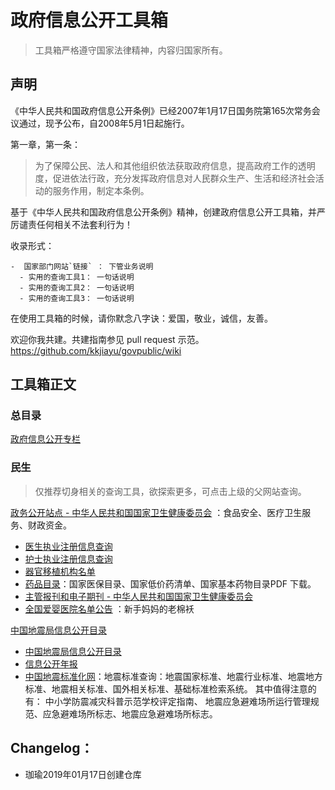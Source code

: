 # 政府信息公开工具箱

> 工具箱严格遵守国家法律精神，内容归国家所有。

## 声明
《中华人民共和国政府信息公开条例》已经2007年1月17日国务院第165次常务会议通过，现予公布，自2008年5月1日起施行。

第一章，第一条：
> 为了保障公民、法人和其他组织依法获取政府信息，提高政府工作的透明度，促进依法行政，充分发挥政府信息对人民群众生产、生活和经济社会活动的服务作用，制定本条例。 

基于《中华人民共和国政府信息公开条例》精神，创建政府信息公开工具箱，并严厉谴责任何相关不法套利行为！

 收录形式：
  
  ```
  -  国家部门网站`链接` ： 下管业务说明
    - 实用的查询工具1： 一句话说明
    - 实用的查询工具2： 一句话说明
    - 实用的查询工具3： 一句话说明
  ```

在使用工具箱的时候，请你默念八字诀：爱国，敬业，诚信，友善。   

欢迎你我共建。共建指南参见 pull request 示范。https://github.com/kkjiayu/govpublic/wiki

## 工具箱正文

### 总目录
[政府信息公开专栏](http://www.gov.cn/zhengce/xxgkzl.htm) 


### 民生
> 仅推荐切身相关的查询工具，欲探索更多，可点击上级的父网站查询。

[政务公开站点 - 中华人民共和国国家卫生健康委员会](http://www.nhc.gov.cn/zwgk/index.shtml) ：食品安全、医疗卫生服务、财政资金。 
  - [医生执业注册信息查询](http://zgcx.nhfpc.gov.cn:9090/doctor) 
  - [护士执业注册信息查询](http://zgcx.nhfpc.gov.cn:9090/nurse) 
  - [器官移植机构名单](http://www.nhc.gov.cn/zhuz/yzjg/list.shtml)
  - [药品目录](http://cdsip.nhfpc.gov.cn/druglist/52.html)：国家医保目录、国家低价药清单、国家基本药物目录PDF 下载。 
  - [主管报刊和电子期刊 - 中华人民共和国国家卫生健康委员会](http://www.nhc.gov.cn/zhuz/zgbk/201612/93a6cd0ea6944c87867ce78821443ea3.shtml)  
  - [全国爱婴医院名单公告](http://www.nhc.gov.cn/zhuz/yymd/201511/e5650712dbcd449e9d2e01129a698b9c.shtml)  ：新手妈妈的老棉袄
  
[中国地震局信息公开目录](https://www.cea.gov.cn/cea/zwgk/1490515/xxgkml/index.html) 
 - [中国地震局信息公开目录](https://www.cea.gov.cn/cea/zwgk/1490515/xxgkml/index.html) 
 - [信息公开年报](https://www.cea.gov.cn/cea/zwgk/1490515/xxgknb/index.html)
 - [中国地震标准化网](http://www.eq-std.com/webPage/StudyManagement/standardLibrary.html?type=154)：地震标准查询：地震国家标准、地震行业标准、地震地方标准、地震相关标准、国外相关标准、基础标准检索系统。  其中值得注意的有： 中小学防震减灾科普示范学校评定指南、	地震应急避难场所运行管理规范、应急避难场所标志、地震应急避难场所标志。 
 
## Changelog： 
- 珈瑜2019年01月17日创建仓库
